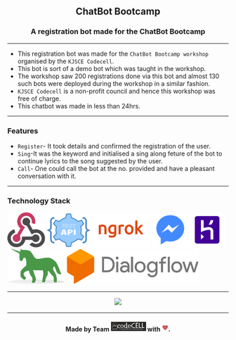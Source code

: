 <h2 align="center">ChatBot Bootcamp</h2>


<h3 align="center">A registration bot made for the ChatBot Bootcamp</h3>



------------------------------------------

- This registration bot was made for the `ChatBot Bootcamp workshop` organised by the `KJSCE Codecell`.
- This bot is sort of a demo bot which was taught in the workshop.
- The workshop saw 200 registrations done via this bot and almost 130 such bots were deployed during the workshop in a similar fashion.
- `KJSCE Codecell` is a non-profit council and hence this workshop was free of charge.
- This chatbot was made in less than 24hrs.

------------------------------------------
### Features

- `Register`- It took details and confirmed the registration of the user.
- `Sing`-It was the keyword and initialised a sing along feture of the bot to continue lyrics to the song suggested by the user.
- `Call`- One could call the bot at the no. provided and have a pleasant conversation with it.

------------------------------------------
### Technology Stack
<img src="./assests/webhook.PNG" height=80px >
<img src="./assests/RestAPI.PNG" height=80px >
<img src="./assests/ngrok.PNG" height=80px >
<img src="./assests/Messenger.PNG" height=80px >
<img src="./assests/Heroku.PNG" height=80px >
<img src="./assests/Gunicorn.PNG" height=80px >
<img src="./assests/Dialogue Flow.PNG" height=80px >

------------------------------------------
<p align="center">
<img src ="./assests/chatbot.gif"  height =350px>
</p>

------------------------------------------
<h4 align="center">Made by Team <img src="./assests/Codecell.PNG" heigth=80px width=80px > with <img src="./assests/Love.png" heigth=10px width=15px>.</h4>



